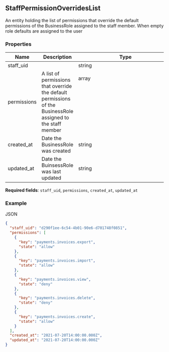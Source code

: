 ## StaffPermissionOverridesList

An entity holding the list of permissions that override the default permissions of the BusinessRole assigned to the staff member. When empty role defaults are assigned to the user

### Properties

| Name | Description | Type | Required |
| --- | --- | --- | --- |
| staff_uid |  | string | Yes |
| permissions | A list of permissions that override the default permissions of the BusinessRole assigned to the staff member | array<object> | Yes |
| created_at | Date the BusinessRole was created | string | Yes |
| updated_at | Date the BuinsessRole was last updated | string | Yes |

**Required fields**: `staff_uid`, `permissions`, `created_at`, `updated_at`

### Example

JSON

```json
{
  "staff_uid": "d290f1ee-6c54-4b01-90e6-d701748f0851",
  "permissions": [
    {
      "key": "payments.invoices.export",
      "state": "allow"
    },
    {
      "key": "payments.invoices.import",
      "state": "allow"
    },
    {
      "key": "payments.invoices.view",
      "state": "deny"
    },
    {
      "key": "payments.invoices.delete",
      "state": "deny"
    },
    {
      "key": "payments.invoices.create",
      "state": "allow"
    }
  ],
  "created_at": "2021-07-20T14:00:00.000Z",
  "updated_at": "2021-07-20T14:00:00.000Z"
}
```